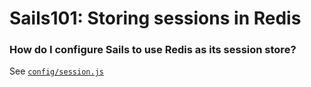 # Sails101: Storing sessions in Redis


### How do I configure Sails to use Redis as its session store?

See [`config/session.js`](./blob/master/config/session.js#L33)
